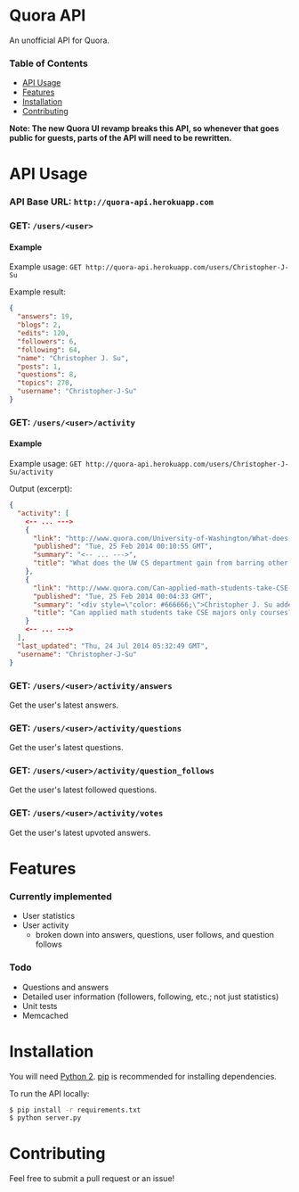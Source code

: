 Quora API
=========

An unofficial API for Quora.

### Table of Contents
* [API Usage](#api-usage)
* [Features](#features)
* [Installation](#installation)
* [Contributing](#contributing)

**Note: The new Quora UI revamp breaks this API, so whenever that goes public for guests, parts of the API will need to be rewritten.**

# API Usage
### API Base URL: `http://quora-api.herokuapp.com`

### GET: `/users/<user>`
#### Example
Example usage: `GET http://quora-api.herokuapp.com/users/Christopher-J-Su`

Example result:
```json
{
  "answers": 19, 
  "blogs": 2, 
  "edits": 120, 
  "followers": 6, 
  "following": 64, 
  "name": "Christopher J. Su", 
  "posts": 1, 
  "questions": 8, 
  "topics": 270, 
  "username": "Christopher-J-Su"
}
```

### GET: `/users/<user>/activity`
#### Example
Example usage: `GET http://quora-api.herokuapp.com/users/Christopher-J-Su/activity`

Output (excerpt):
```json
{
  "activity": [
    <-- ... --->
    {
      "link": "http://www.quora.com/University-of-Washington/What-does-the-UW-CS-department-gain-from-barring-other-UW-students-from-taking-its-courses/answer/Christopher-J-Su", 
      "published": "Tue, 25 Feb 2014 00:10:55 GMT", 
      "summary": "<-- ... --->", 
      "title": "What does the UW CS department gain from barring other UW students from taking its courses?"
    }, 
    {
      "link": "http://www.quora.com/Can-applied-math-students-take-CSE-majors-only-courses/answer/Christopher-J-Su", 
      "published": "Tue, 25 Feb 2014 00:04:33 GMT", 
      "summary": "<div style=\"color: #666666;\">Christopher J. Su added this answer.</div><br /><div id=\"ld_ihbjvp_3370\"><div style=\"font-weight: bold; color: #000000;\"><div class=\"hover_menu hidden hover_menu_wide hover_menu_cards\" id=\"__w2_qIjTQfx_menu\" style=\"display: none;\"><div class=\"hover_menu_nub\"></div><div class=\"hover_menu_contents\" id=\"__w2_qIjTQfx_menu_contents\"> </div></div><a class=\"user\" href=\"http://www.quora.com/Christopher-J-Su\" id=\"__w2_qIjTQfx_link\">Christopher J. Su</a></div><br />I think you might need to fill out a CSE course petition to take a 300+-level CSE course as a non-major: <span class=\"qlink_container\"><a class=\"external_link\" href=\"https://www.cs.washington.edu/prospective_students/undergrad/petition/\" target=\"_blank\">Petition for Non-Majors</a></span>.<br /><br /><a href=\"http://www.quora.com/Can-applied-math-students-take-CSE-majors-only-courses\" style=\"font-weight: bold;\">See question on Quora</a></div>", 
      "title": "Can applied math students take CSE majors only courses?"
    }
    <-- ... --->
  ], 
  "last_updated": "Thu, 24 Jul 2014 05:32:49 GMT", 
  "username": "Christopher-J-Su"
}
```

### GET: `/users/<user>/activity/answers`
Get the user's latest answers.

### GET: `/users/<user>/activity/questions`
Get the user's latest questions.

### GET: `/users/<user>/activity/question_follows`
Get the user's latest followed questions.

### GET: `/users/<user>/activity/votes`
Get the user's latest upvoted answers.

# Features
### Currently implemented
* User statistics
* User activity
  * broken down into answers, questions, user follows, and question follows

### Todo
* Questions and answers
* Detailed user information (followers, following, etc.; not just statistics)
* Unit tests
* Memcached

# Installation
You will need [Python 2](https://www.python.org/download/). [pip](http://pip.readthedocs.org/en/latest/installing.html) is recommended for installing dependencies.

To run the API locally:
```bash
$ pip install -r requirements.txt
$ python server.py
```

# Contributing
Feel free to submit a pull request or an issue!
